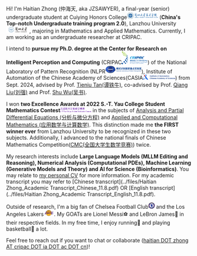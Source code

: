 Hi! I'm Haitian Zhong (仲海天, aka JZSAWYER), a final-year (senior) undergraduate student at Cuiying Honors College[<img src='./images/chc_logo.png' style="width: 6em;">](https://cycollege.lzu.edu.cn/index.htm) (**China's Top-notch Undergraduate training program 2.0**), Lanzhou University[<img src='./images/lzu_logo.png' style="width: 4.5em;">](https://www.lzu.edu.cn/), majoring in Mathematics and Applied Mathematics. Currently, I am working as an undergraduate researcher at CRIPAC.

I intend to **pursue my Ph.D. degree at the Center for Research on Intelligent Perception and Computing** (CRIPAC[<img src='./images/cripac.png' style="width: 5em;">](http://cripac.ia.ac.cn/CN/model/index.htm)) of the National Laboratory of Pattern Recognition (NLPR[<img src='./images/nlpr.png' style="width: 7em;">](http://www.nlpr.ia.ac.cn/)), Institute of Automation of the Chinese Academy of Sciences(CASIA[<img src='./images/iacas_logo.jpg' style="width: 6.25em;">](http://english.ia.cas.cn/)) from Sept. 2024, advised by Prof. [Tieniu Tan(谭铁牛)](https://scholar.google.com/citations?user=W-FGd_UAAAAJ&hl=en), co-advised by Prof. [Qiang Liu(刘强)](https://john-qiangliu.tech/) and Prof. [Shu Wu(吴书)](http://www.shuwu.name/).

I won **two Excellence Awards at 2022 S.-T. Yau College Student Mathematics Contest**[<img src='./images/ycmc.png' style="width: 6em;">](http://www.yau-contest.com/show-86-52.html) in the subjects of [Analysis and Partial Differential Equations (分析与微分方程)](http://yau-contest.com/uploads/file/20220811/20220811173216_22765.pdf) and [Applied and Computational Mathematics (应用数学与计算数学)](http://yau-contest.com/uploads/file/20220801/20220801162446_69325.pdf). This distinction made me **the FIRST winner ever** from Lanzhou University to be recognized in these two subjects. Additionally, I advanced to the national finals of Chinese Mathematics Competition([CMC(全国大学生数学竞赛)](http://www.cmathc.cn/)) twice.

My research interests include **Large Language Models (MLLM Editing and Reasoning), Numerical Analysis (Computational PDEs), Machine Learning (Generative Models and Theory) and AI for Science (Bioinformatics)**. You may relate to [my personal CV](../files/Personal_CV.pdf) for more information. For my academic transcript you may refer to [Chinese transcript](../files/Haitian Zhong_Academic Transcript_Chinese_11.8.pdf) OR [English transcript](../files/Haitian Zhong_Academic Transcript_English_11.8.pdf).

Outside of research, I'm a big fan of Chelsea Football Club[<img src='./images/chelsea.png' style="width: 1.22em;">](https://www.chelseafc.com/en) and the Los Angeles Lakers[<img src='./images/lal.png' style="width: 2em;">](https://www.nba.com/lakers/). My GOATs are Lionel Messi⚽ and LeBron James🏀 in their respective fields. In my free time, I enjoy running👟 and playing basketball🏀 a lot.

Feel free to reach out if you want to chat or collaborate ([haitian DOT zhong AT cripac DOT ia DOT ac DOT cn](mailto:haitian.zhong@cripac.ia.ac.cn))!

<!-- [![](https://img.shields.io/github/stars/JZSAWYER/Paper-List?style=social&label=Paper List)](https://github.com/JZSAWYER/Paper-List) -->
